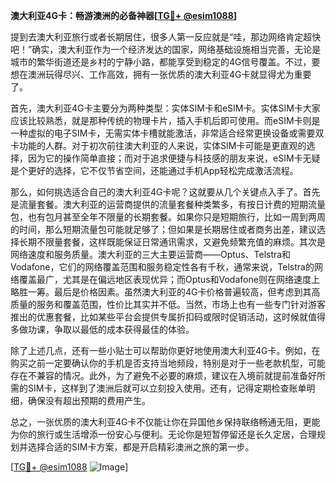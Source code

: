**澳大利亚4G卡：畅游澳洲的必备神器[[TG💪+ @esim1088](https://t.me/s/esim1088)]**

提到去澳大利亚旅行或者长期居住，很多人第一反应就是“哇，那边网络肯定超快吧！”确实，澳大利亚作为一个经济发达的国家，网络基础设施相当完善，无论是城市的繁华街道还是乡村的宁静小路，都能享受到稳定的4G信号覆盖。不过，要想在澳洲玩得尽兴、工作高效，拥有一张优质的澳大利亚4G卡就显得尤为重要了。

首先，澳大利亚4G卡主要分为两种类型：实体SIM卡和eSIM卡。实体SIM卡大家应该比较熟悉，就是那种传统的物理卡片，插入手机后即可使用。而eSIM卡则是一种虚拟的电子SIM卡，无需实体卡槽就能激活，非常适合经常更换设备或需要双卡功能的人群。对于初次前往澳大利亚的人来说，实体SIM卡可能是更直观的选择，因为它的操作简单直接；而对于追求便捷与科技感的朋友来说，eSIM卡无疑是个更好的选择，它不仅节省空间，还能通过手机App轻松完成激活流程。

那么，如何挑选适合自己的澳大利亚4G卡呢？这就要从几个关键点入手了。首先是流量套餐。澳大利亚的运营商提供的流量套餐种类繁多，有按日计费的短期流量包，也有包月甚至全年不限量的长期套餐。如果你只是短期旅行，比如一周到两周的时间，那么短期流量包可能就足够了；但如果是长期居住或者商务出差，建议选择长期不限量套餐，这样既能保证日常通讯需求，又避免频繁充值的麻烦。其次是网络速度和服务质量。澳大利亚的三大主要运营商——Optus、Telstra和Vodafone，它们的网络覆盖范围和服务稳定性各有千秋，通常来说，Telstra的网络覆盖最广，尤其是在偏远地区表现优异；而Optus和Vodafone则在网络速度上略胜一筹。最后是价格因素。虽然澳大利亚的4G卡价格普遍较高，但考虑到其高质量的服务和覆盖范围，性价比其实并不低。当然，市场上也有一些专门针对游客推出的优惠套餐，比如某些平台会提供专属折扣码或限时促销活动，这时候就值得多做功课，争取以最低的成本获得最佳的体验。

除了上述几点，还有一些小贴士可以帮助你更好地使用澳大利亚4G卡。例如，在购买之前一定要确认你的手机是否支持当地频段，特别是对于一些老款机型，可能存在不兼容的情况。此外，为了避免不必要的麻烦，建议在入境前就提前准备好所需的SIM卡，这样到了澳洲后就可以立刻投入使用。还有，记得定期检查账单明细，确保没有超出预期的费用产生。

总之，一张优质的澳大利亚4G卡不仅能让你在异国他乡保持联络畅通无阻，更能为你的旅行或生活增添一份安心与便利。无论你是短暂停留还是长久定居，合理规划并选择合适的SIM卡方案，都是开启精彩澳洲之旅的第一步。

[[TG💪+ @esim1088](https://t.me/s/esim1088) ![Image](https://i.postimg.cc/4NQfJmqS/Snipaste-2025-05-13-00-14-12.png)]